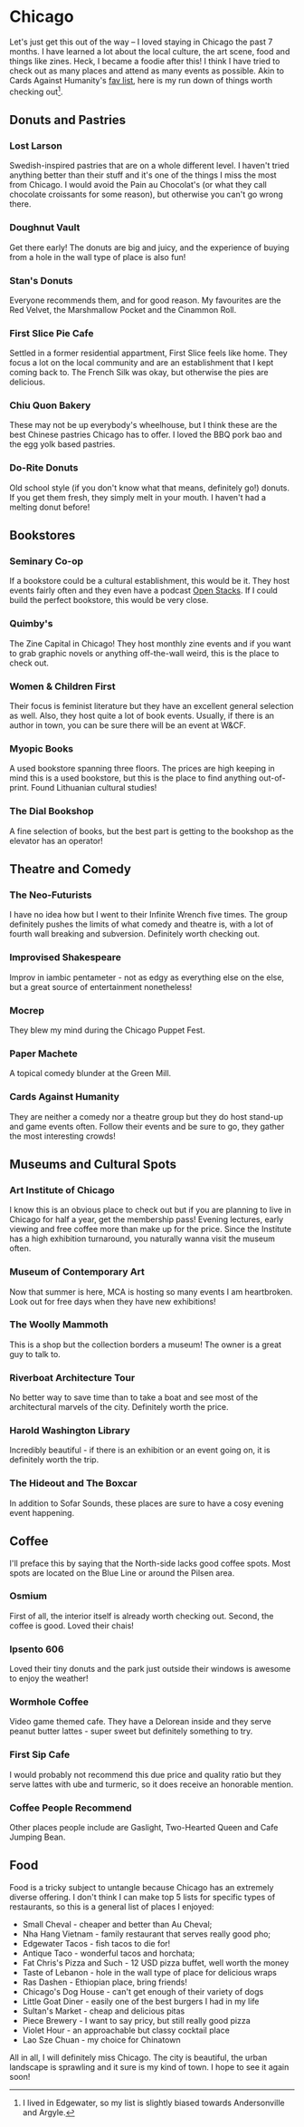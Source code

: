 # Chicago

Let's just get this out of the way – I loved staying in Chicago the past 7 months. I have learned a lot about the local culture, the art scene, food and things like zines. Heck, I became a foodie after this! I think I have tried to check out as many places and attend as many events as possible. Akin to Cards Against Humanity's [fav list](http://chicago.cardsagainsthumanity.com/), here is my run down of things worth checking out[^*]. 

## Donuts and Pastries

### Lost Larson

Swedish-inspired pastries that are on a whole different level. I haven't tried anything better than their stuff and it's one of the things I miss the most from Chicago. I would avoid the Pain au Chocolat's (or what they call chocolate croissants for some reason), but otherwise you can't go wrong there. 

### Doughnut Vault

Get there early! The donuts are big and juicy, and the experience of buying from a hole in the wall type of place is also fun!

### Stan's Donuts

Everyone recommends them, and for good reason. My favourites are the Red Velvet, the Marshmallow Pocket and the Cinammon Roll.

### First Slice Pie Cafe

Settled in a former residential appartment, First Slice feels like home. They focus a lot on the local community and are an establishment that I kept coming back to. The French Silk was okay, but otherwise the pies are delicious.

### Chiu Quon Bakery

These may not be up everybody's wheelhouse, but I think these are the best Chinese pastries Chicago has to offer. I loved the BBQ pork bao and the egg yolk based pastries. 

### Do-Rite Donuts

Old school style (if you don't know what that means, definitely go!) donuts. If you get them fresh, they simply melt in your mouth. I haven't had a melting donut before!

## Bookstores

### Seminary Co-op

If a bookstore could be a cultural establishment, this would be it. They host events fairly often and they even have a podcast [Open Stacks](https://www.semcoop.com/open-stacks). If I could build the perfect bookstore, this would be very close.

### Quimby's

The Zine Capital in Chicago! They host monthly zine events and if you want to grab graphic novels or anything off-the-wall weird, this is the place to check out.

### Women & Children First

Their focus is feminist literature but they have an excellent general selection as well. Also, they host quite a lot of book events. Usually, if there is an author in town, you can be sure there will be an event at W&CF.

### Myopic Books

A used bookstore spanning three floors. The prices are high keeping in mind this is a used bookstore, but this is the place to find anything out-of-print. Found Lithuanian cultural studies!

### The Dial Bookshop

A fine selection of books, but the best part is getting to the bookshop as the elevator has an operator!

## Theatre and Comedy

### The Neo-Futurists

I have no idea how but I went to their Infinite Wrench five times. The group definitely pushes the limits of what comedy and theatre is, with a lot of fourth wall breaking and subversion. Definitely worth checking out.

### Improvised Shakespeare

Improv in iambic pentameter - not as edgy as everything else on the else, but a great source of entertainment nonetheless!

### Mocrep

They blew my mind during the Chicago Puppet Fest. 

### Paper Machete

A topical comedy blunder at the Green Mill. 

### Cards Against Humanity

They are neither a comedy nor a theatre group but they do host stand-up and game events often. Follow their events and be sure to go, they gather the most interesting crowds!

## Museums and Cultural Spots

### Art Institute of Chicago

I know this is an obvious place to check out but if you are planning to live in Chicago for half a year, get the membership pass! Evening lectures, early viewing and free coffee more than make up for the price. Since the Institute has a high exhibition turnaround, you naturally wanna visit the museum often.

### Museum of Contemporary Art

Now that summer is here, MCA is hosting so many events I am heartbroken. Look out for free days when they have new exhibitions!

### The Woolly Mammoth

This is a shop but the collection borders a museum! The owner is a great guy to talk to.

### Riverboat Architecture Tour

No better way to save time than to take a boat and see most of the architectural marvels of the city. Definitely worth the price.

### Harold Washington Library

Incredibly beautiful - if there is an exhibition or an event going on, it is definitely worth the trip.

### The Hideout and The Boxcar

In addition to Sofar Sounds, these places are sure to have a cosy evening event happening.

## Coffee

I'll preface this by saying that the North-side lacks good coffee spots. Most spots are located on the Blue Line or around the Pilsen area. 

### Osmium

First of all, the interior itself is already worth checking out. Second, the coffee is good. Loved their chais!

### Ipsento 606

Loved their tiny donuts and the park just outside their windows is awesome to enjoy the weather!

### Wormhole Coffee

Video game themed cafe. They have a Delorean inside and they serve peanut butter lattes - super sweet but definitely something to try.

### First Sip Cafe

I would probably not recommend this due price and quality ratio but they serve lattes with ube and turmeric, so it does receive an honorable mention.

### Coffee People Recommend

Other places people include are Gaslight, Two-Hearted Queen and Cafe Jumping Bean.

## Food

Food is a tricky subject to untangle because Chicago has an extremely diverse offering. I don't think I can make top 5 lists for specific types of restaurants, so this is a general list of places I enjoyed:

* Small Cheval - cheaper and better than Au Cheval;
* Nha Hang Vietnam - family restaurant that serves really good pho;
* Edgewater Tacos - fish tacos to die for!
* Antique Taco - wonderful tacos and horchata;
* Fat Chris's Pizza and Such - 12 USD pizza buffet, well worth the money
* Taste of Lebanon - hole in the wall type of place for delicious wraps
* Ras Dashen - Ethiopian place, bring friends!
* Chicago's Dog House - can't get enough of their variety of dogs
* Little Goat Diner - easily one of the best burgers I had in my life
* Sultan's Market - cheap and delicious pitas
* Piece Brewery - I want to say pricy, but still really good pizza
* Violet Hour - an approachable but classy cocktail place
* Lao Sze Chuan - my choice for Chinatown

All in all, I will definitely miss Chicago. The city is beautiful, the urban landscape is sprawling and it sure is my kind of town. I hope to see it again soon!

[^*]: I lived in Edgewater, so my list is slightly biased towards Andersonville and Argyle.

